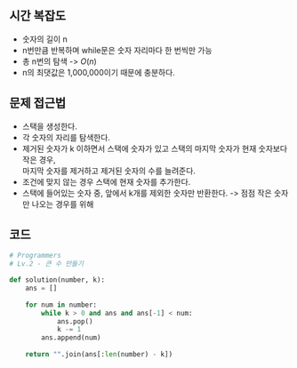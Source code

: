 ## 시간 복잡도
- 숫자의 길이 n
- n번만큼 반복하며 while문은 숫자 자리마다 한 번씩만 가능
- 총 n번의 탐색 -> $O(n)$
- n의 최댓값은 1,000,000이기 때문에 충분하다.

## 문제 접근법
- 스택을 생성한다.
- 각 숫자의 자리를 탐색한다.
- 제거된 숫자가 k 이하면서 스택에 숫자가 있고 스택의 마지막 숫자가 현재 숫자보다 작은 경우,  
마지막 숫자를 제거하고 제거된 숫자의 수를 늘려준다.
- 조건에 맞지 않는 경우 스택에 현재 숫자를 추가한다.
- 스택에 들어있는 숫자 중, 앞에서 k개를 제외한 숫자만 반환한다. -> 점점 작은 숫자만 나오는 경우를 위해

## 코드

```python
# Programmers
# Lv.2 - 큰 수 만들기

def solution(number, k):
    ans = []
    
    for num in number:
        while k > 0 and ans and ans[-1] < num:
            ans.pop()
            k -= 1
        ans.append(num)
        
    return "".join(ans[:len(number) - k])
```